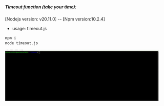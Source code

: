 ##### Timeout function (take your time):


[Nodejs version: v20.11.0] -- [Npm version:10.2.4] 

* usage: timeout.js
```bash
npm i
node timeout.js
```
<img src="https://github.com/universalbit-dev/universalbit-dev/blob/main/timeout/images/gif/timeout.gif" width="auto" />


